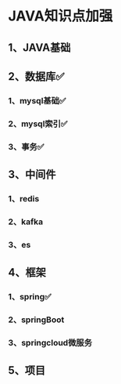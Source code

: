 # JAVA知识点加强

## 1、JAVA基础



## 2、数据库✅

### 1、mysql基础✅

### 2、mysql索引✅

### 3、事务✅



## 3、中间件

### 1、redis

### 2、kafka

### 3、es



## 4、框架

### 1、spring✅

### 2、springBoot

### 3、springcloud微服务



## 5、项目

